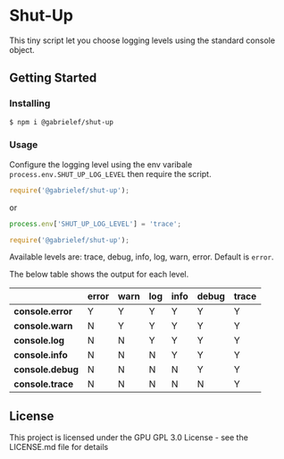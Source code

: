 # Shut-Up

This tiny script let you choose logging levels using the standard console object.


## Getting Started

### Installing

```bash
$ npm i @gabrielef/shut-up
```

### Usage
Configure the logging level using the env varibale `process.env.SHUT_UP_LOG_LEVEL` then require the script.

```js
require('@gabrielef/shut-up');
```
or

```js
process.env['SHUT_UP_LOG_LEVEL'] = 'trace';

require('@gabrielef/shut-up');
```

Available levels are: trace, debug, info, log, warn, error. Default is `error`.

The below table shows the output for each level.

|                   | **error** | **warn** | **log** | **info** | **debug** | **trace** |
|-------------------|-----------|----------|---------|----------|-----------|-----------|
| **console.error** |     Y     |     Y    |    Y    |     Y    |     Y     |     Y     |
| **console.warn**  |     N     |     Y    |    Y    |     Y    |     Y     |     Y     |
| **console.log**   |     N     |     N    |    Y    |     Y    |     Y     |     Y     |
| **console.info**  |     N     |     N    |    N    |     Y    |     Y     |     Y     |
| **console.debug** |     N     |     N    |    N    |     N    |     Y     |     Y     |
| **console.trace** |     N     |     N    |    N    |     N    |     N     |     Y     |

## License

This project is licensed under the GPU GPL 3.0 License - see the LICENSE.md file for details